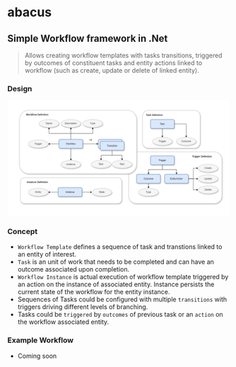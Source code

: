 # abacus
## Simple Workflow framework in .Net
> Allows creating workflow templates with tasks transitions, triggered by outcomes of constituent tasks and entity actions linked to workflow (such as create, update or delete of linked entity).
### Design
![Abscus.Design](images/abscus.design.png)

### Concept
- `Workflow Template` defines a sequence of task and transtions linked to an entity of interest.
- `Task` is an unit of work that needs to be completed and can have an outcome associated upon completion.
- `Workflow Instance` is actual execution of workflow template triggered by an action on the instance of associated entity. Instance persists the current state of the workflow for the entity instance.
- Sequences of Tasks could be configured with multiple `transitions` with triggers driving different levels of branching.
- Tasks could be `triggered` by `outcomes` of previous task or an `action` on the workflow associated entity.
### Example Workflow
- Coming soon
